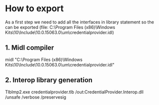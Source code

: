 # How to export

As a first step we need to add all the interfaces in library statement so the can be exported
(file: C:\Program Files (x86)\Windows Kits\10\Include\10.0.15063.0\um\credentialprovider.idl)

## 1. Midl compiler
midl "C:\Program Files (x86)\Windows Kits\10\Include\10.0.15063.0\um\credentialprovider.idl"

## 2. Interop library generation
TlbImp2.exe credentialprovider.tlb /out:CredentialProvider.Interop.dll /unsafe /verbose /preservesig